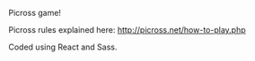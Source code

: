 Picross game!

Picross rules explained here: http://picross.net/how-to-play.php

Coded using React and Sass.
